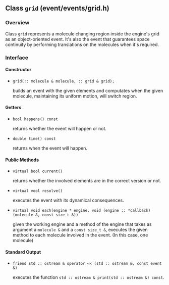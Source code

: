 ## Class `grid` (event/events/grid.h)

### Overview

Class `grid` represents a molecule changing region inside the engine's grid as an object-oriented event. It's also the event that guarantees space continuity by performing translations on the molecules when it's required.

### Interface

#### Constructor

  * `grid(:: molecule & molecule, :: grid & grid);`

    builds an event with the given elements and computates when the given molecule, maintaining its uniform motion, will switch region.

#### Getters

  * `bool happens() const`

    returns whether the event will happen or not.

  * `double time() const`

    returns when the event will happen.

#### Public Methods

  * `virtual bool current()`

    returns whether the involved elements are in the correct version or not.

  * `virtual vool resolve()`

    executes the event with its dynamical consequences.

  * `virtual void each(engine * engine, void (engine :: *callback)(molecule &, const size_t &))`

    given the working engine and a method of the engine that takes as argument a `molecule &` and a `const size_t &`, executes the given method to each molecule involved in the event. (In this case, one molecule)

#### Standard Output

  * `friend std :: ostream & operator << (std :: ostream &, const event &)`

    executes the function `std :: ostream & print(std :: ostream &) const`.
